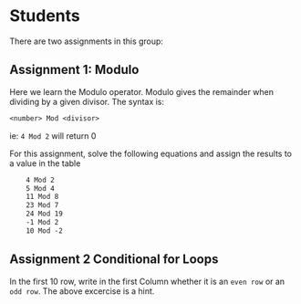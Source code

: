 # Students

There are two assignments in this group:

## Assignment 1: Modulo

Here we learn the Modulo operator. Modulo gives the remainder when dividing by a given divisor. The syntax is:
```vb
<number> Mod <divisor>
```
ie:
`4 Mod 2` will return 0

For this assignment, solve the following equations and assign the results to a value in the table
```vb
    4 Mod 2
    5 Mod 4
    11 Mod 8
    23 Mod 7
    24 Mod 19
    -1 Mod 2
    10 Mod -2 
```

## Assignment 2 Conditional for Loops

In the first 10 row, write in the first Column whether it is an `even row` or an `odd row`. The above excercise is a hint.

